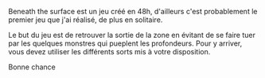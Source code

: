 Beneath the surface est un jeu créé en 48h, d'ailleurs c'est probablement le premier jeu que j'ai réalisé, de plus en solitaire.

Le but du jeu est de retrouver la sortie de la zone en évitant de se faire tuer par les quelques monstres qui pueplent les profondeurs. Pour y arriver, vous devez utiliser les différents sorts mis à votre disposition.

Bonne chance